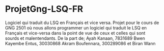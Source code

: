 # ProjetGng-LSQ-FR
Logiciel qui traduit du LSQ en Français et vice versa.
Projet pour le cours de GNG 2501 où nous allons programmer un logiciel qui traduit le LSQ en Français et vice-versa dans la point de vue de ceux et celles qui sont sourds et malentendants.
De la part de; Ayah Kanaan, 7831689
Bwen Kayembe Entus, 30030868
Akram Boufennara, 300289086 et
Biran Wann
